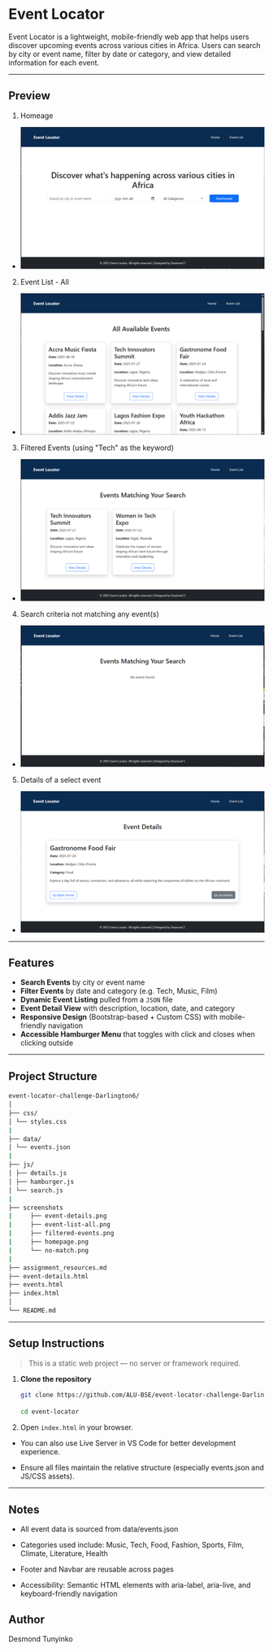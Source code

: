 # Event Locator

Event Locator is a lightweight, mobile-friendly web app that helps users discover upcoming events across various cities in Africa. Users can search by city or event name, filter by date or category, and view detailed information for each event.

---

## Preview

1. Homeage
- ![Homepage](./screenshots/homepage.png)

2. Event List - All
- ![Event List - All](./screenshots/event-list-all.png)

3. Filtered Events (using "Tech" as the keyword)
- ![Filtered Events using "Tech" keyword](./screenshots/filtered-events.png)

4. Search criteria not matching any event(s)
- ![Search criteria not matching any event(s)](./screenshots/no-match.png)

5. Details of a select event
- ![Details of a select event](./screenshots/event-details.png)

---

## Features

- **Search Events** by city or event name
- **Filter Events** by date and category (e.g. Tech, Music, Film)
- **Dynamic Event Listing** pulled from a `JSON` file
- **Event Detail View** with description, location, date, and category
- **Responsive Design** (Bootstrap-based + Custom CSS) with mobile-friendly navigation
- **Accessible Hamburger Menu** that toggles with click and closes when clicking outside

---

## Project Structure
```bash
event-locator-challenge-Darlington6/
│
├── css/
│ └── styles.css
|
├── data/
│ └── events.json
|
├── js/
│ ├── details.js
│ ├── hamburger.js
│ └── search.js
|
├── screenshots
|     ├── event-details.png
|     ├── event-list-all.png
|     ├── filtered-events.png
|     ├── homepage.png
|     └── no-match.png
|
├── assignment_resources.md
├── event-details.html
├── events.html
├── index.html 
│
└── README.md
```
---

## Setup Instructions

> This is a static web project — no server or framework required.

1. **Clone the repository**
   ```bash
   git clone https://github.com/ALU-BSE/event-locator-challenge-Darlington6.git

   cd event-locator
   ```
2. Open `index.html` in your browser.

- You can also use Live Server in VS Code for better development experience.

- Ensure all files maintain the relative structure (especially events.json and JS/CSS assets).

---

## Notes
- All event data is sourced from data/events.json

- Categories used include: Music, Tech, Food, Fashion, Sports, Film, Climate, Literature, Health

- Footer and Navbar are reusable across pages

- Accessibility: Semantic HTML elements with aria-label, aria-live, and keyboard-friendly navigation

## Author
Desmond Tunyinko